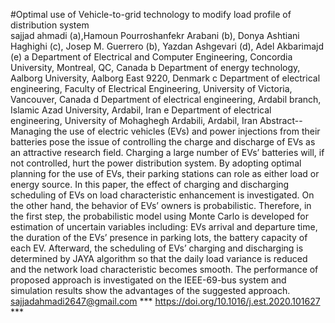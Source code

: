 #Optimal use of Vehicle-to-grid technology to modify load profile of distribution system  
sajjad ahmadi (a),Hamoun Pourroshanfekr Arabani (b),  Donya Ashtiani Haghighi (c), Josep M. Guerrero (b),  Yazdan Ashgevari (d), Adel Akbarimajd (e)
a Department of Electrical and Computer Engineering, Concordia University, Montreal, QC, Canada
b Department of energy technology, Aalborg University, Aalborg East 9220, Denmark
c Department of electrical engineering, Faculty of Electrical Engineering, University of Victoria, Vancouver, Canada
d Department of electrical engineering, Ardabil branch, Islamic Azad University, Ardabil, Iran
e Department of electrical engineering, University of Mohaghegh Ardabili, Ardabil, Iran
Abstract--Managing the use of electric vehicles (EVs) and power injections from their batteries pose the issue of controlling the charge and discharge of EVs as an attractive research field. Charging a large number of EVs’ batteries will, if not controlled, hurt the power distribution system. By adopting optimal planning for the use of EVs, their parking stations can role as either load or energy source. In this paper, the effect of charging and discharging scheduling of EVs on load characteristic enhancement is investigated. On the other hand, the behavior of EVs’ owners is probabilistic. Therefore, in the first step, the probabilistic model using Monte Carlo is developed for estimation of uncertain variables including: EVs arrival and departure time, the duration of the EVs’ presence in parking lots, the battery capacity of each EV. Afterward, the scheduling of EVs’ charging and discharging is determined by JAYA algorithm so that the daily load variance is reduced and the network load characteristic becomes smooth. The performance of proposed approach is investigated on the IEEE-69-bus system and simulation results show the advantages of the suggested approach.
sajjadahmadi2647@gmail.com
*** https://doi.org/10.1016/j.est.2020.101627 ***
